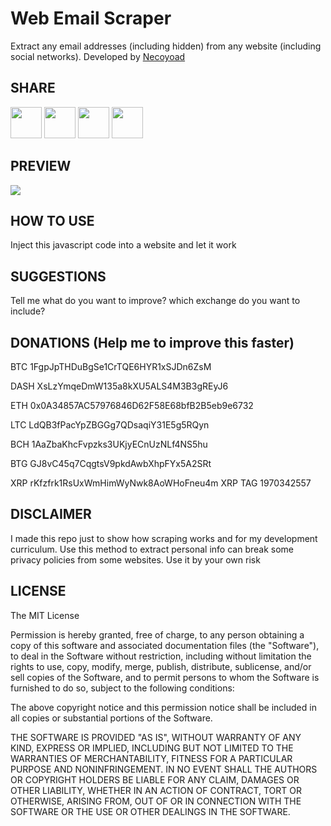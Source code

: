 # Web Email Scraper
Extract any email addresses (including hidden) from any website (including social networks). Developed by [Necoyoad](https://necoyoad.com/?ref=github-email-scraper)

## SHARE

[<img src="https://upload.wikimedia.org/wikipedia/commons/thumb/c/cd/Facebook_logo_%28square%29.png/480px-Facebook_logo_%28square%29.png" width="50" />](https://www.facebook.com/sharer/sharer.php?u=https://github.com/yosietserga/web-email-scraper/)
[<img src="https://cdn.pixabay.com/photo/2014/04/03/11/53/twitter-312464_960_720.png" width="50" />](https://twitter.com/home?status=https://github.com/yosietserga/web-email-scraper/)
[<img src="https://upload.wikimedia.org/wikipedia/commons/c/ca/LinkedIn_logo_initials.png" width="50" />](https://www.linkedin.com/shareArticle?mini=true&url=https://github.com/yosietserga/web-email-scraper/)
[<img src="https://upload.wikimedia.org/wikipedia/commons/thumb/f/f2/Pinterest_Shiny_Icon.svg/1024px-Pinterest_Shiny_Icon.svg.png" width="50" />](https://pinterest.com/pin/create/button/?url=https://github.com/yosietserga/web-email-scraper/)

## PREVIEW 
[![](http://img.youtube.com/vi/gA6_UEd21Aw/0.jpg)](http://www.youtube.com/watch?v=gA6_UEd21Aw "")

## HOW TO USE 

Inject this javascript code into a website and let it work

## SUGGESTIONS

Tell me what do you want to improve? which exchange do you want to include?

## DONATIONS (Help me to improve this faster)

BTC     1FgpJpTHDuBgSe1CrTQE6HYR1xSJDn6ZsM

DASH    XsLzYmqeDmW135a8kXU5ALS4M3B3gREyJ6

ETH     0x0A34857AC57976846D62F58E68bfB2B5eb9e6732

LTC     LdQB3fPacYpZBGGg7QDsaqiY31E5g5RQyn

BCH     1AaZbaKhcFvpzks3UKjyECnUzNLf4NS5hu

BTG     GJ8vC45q7CqgtsV9pkdAwbXhpFYx5A2SRt

XRP     rKfzfrk1RsUxWmHimWyNwk8AoWHoFneu4m      XRP TAG 1970342557


## DISCLAIMER

I made this repo just to show how scraping works and for my development curriculum. Use this method to extract personal info can break some privacy policies from some websites. Use it by your own risk 

## LICENSE

The MIT License


Permission is hereby granted, free of charge, to any person obtaining a copy
of this software and associated documentation files (the "Software"), to deal
in the Software without restriction, including without limitation the rights
to use, copy, modify, merge, publish, distribute, sublicense, and/or sell
copies of the Software, and to permit persons to whom the Software is
furnished to do so, subject to the following conditions:


The above copyright notice and this permission notice shall be included in
all copies or substantial portions of the Software.


THE SOFTWARE IS PROVIDED "AS IS", WITHOUT WARRANTY OF ANY KIND, EXPRESS OR
IMPLIED, INCLUDING BUT NOT LIMITED TO THE WARRANTIES OF MERCHANTABILITY,
FITNESS FOR A PARTICULAR PURPOSE AND NONINFRINGEMENT. IN NO EVENT SHALL THE
AUTHORS OR COPYRIGHT HOLDERS BE LIABLE FOR ANY CLAIM, DAMAGES OR OTHER
LIABILITY, WHETHER IN AN ACTION OF CONTRACT, TORT OR OTHERWISE, ARISING FROM,
OUT OF OR IN CONNECTION WITH THE SOFTWARE OR THE USE OR OTHER DEALINGS IN
THE SOFTWARE.
